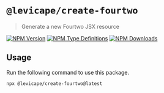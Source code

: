 # `@levicape/create-fourtwo`

> Generate a new Fourtwo JSX resource

[![NPM Version](https://img.shields.io/npm/v/@levicape/create-fourtwo.svg?style=flat-square)](https://www.npmjs.com/package/@levicape/create-fourtwo)
[![NPM Type Definitions](https://img.shields.io/npm/types/@levicape/create-fourtwo.svg?style=flat-square)](https://www.npmjs.com/package/@levicape/create-fourtwo)
[![NPM Downloads](https://img.shields.io/npm/dm/@levicape/create-fourtwo.svg?style=flat-square)](https://www.npmjs.com/package/@levicape/create-fourtwo)

## Usage

Run the following command to use this package.

```
npx @levicape/create-fourtwo@latest
```
